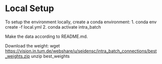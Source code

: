 # Local Setup
To setup the environment locally, create a conda environment:
    1.      conda env create -f local.yml
    2.      conda activate intra_batch

Make the data according to README.md.

Download the weight:
      wget https://vision.in.tum.de/webshare/u/seidensc/intra_batch_connections/best_weights.zip
      unzip best_weights






